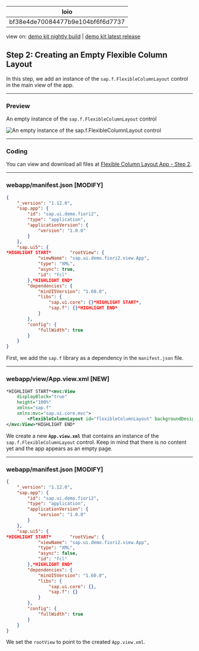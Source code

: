 <!-- loiobf38e4de70084477b9e104bf6f6d7737 -->

| loio |
| -----|
| bf38e4de70084477b9e104bf6f6d7737 |

<div id="loio">

view on: [demo kit nightly build](https://openui5nightly.hana.ondemand.com/#/topic/bf38e4de70084477b9e104bf6f6d7737) | [demo kit latest release](https://openui5.hana.ondemand.com/#/topic/bf38e4de70084477b9e104bf6f6d7737)</div>

## Step 2: Creating an Empty Flexible Column Layout

In this step, we add an instance of the `sap.f.FlexibleColumnLayout` control in the main view of the app.

***

<a name="loiobf38e4de70084477b9e104bf6f6d7737__section_ed2_4dd_lbb"/>

### Preview

   
  
<a name="loiobf38e4de70084477b9e104bf6f6d7737__fig_r1j_pst_mr"/>An empty instance of the `sap.f.FlexibleColumnLayout` control

 ![](loio533d16592a7046e195278bf367507756_HiRes.png "An empty instance of the sap.f.FlexibleColumnLayout
					control") 

***

<a name="loiobf38e4de70084477b9e104bf6f6d7737__section_yzh_v3j_l4b"/>

### Coding

You can view and download all files at [Flexible Column Layout App - Step 2](https://openui5.hana.ondemand.com/#/sample/sap.f.tutorial.fiori2.02/preview).

***

<a name="loiobf38e4de70084477b9e104bf6f6d7737__section_cyn_x3j_l4b"/>

### webapp/manifest.json \[MODIFY\]

``` json
{
	"_version": "1.12.0",
	"sap.app": {
		"id": "sap.ui.demo.fiori2",
		"type": "application",
		"applicationVersion": {
			"version": "1.0.0"
		}
	},
	"sap.ui5": {
*HIGHLIGHT START*		"rootView": {
			"viewName": "sap.ui.demo.fiori2.view.App",
			"type": "XML",
			"async": true,
			"id": "fcl"
		},*HIGHLIGHT END*
		"dependencies": {
			"minUI5Version": "1.60.0",
			"libs": {
				"sap.ui.core": {}*HIGHLIGHT START*,
				"sap.f": {}*HIGHLIGHT END*
			}
		},
		"config": {
			"fullWidth": true
		}
	}
}
```

First, we add the `sap.f` library as a dependency in the `manifest.json` file.

***

<a name="loiobf38e4de70084477b9e104bf6f6d7737__section_w1v_z3j_l4b"/>

### webapp/view/App.view.xml \[NEW\]

``` xml
*HIGHLIGHT START*<mvc:View
	displayBlock="true"
	height="100%"
	xmlns="sap.f"
	xmlns:mvc="sap.ui.core.mvc">
		<FlexibleColumnLayout id="flexibleColumnLayout" backgroundDesign="Solid"></FlexibleColumnLayout>
</mvc:View>*HIGHLIGHT END*
```

We create a new **`App.view.xml`** that contains an instance of the `sap.f.FlexibleColumnLayout` control. Keep in mind that there is no content yet and the app appears as an empty page.

***

<a name="loiobf38e4de70084477b9e104bf6f6d7737__section_fd2_4dd_lbb"/>

### webapp/manifest.json \[MODIFY\]

``` json
{
	"_version": "1.12.0",
	"sap.app": {
		"id": "sap.ui.demo.fiori2",
		"type": "application",
		"applicationVersion": {
			"version": "1.0.0"
		}
	},
	"sap.ui5": {
*HIGHLIGHT START*		"rootView": {
			"viewName": "sap.ui.demo.fiori2.view.App",
			"type": "XML",
			"async": false,
			"id": "fcl"
		},*HIGHLIGHT END*
		"dependencies": {
			"minUI5Version": "1.60.0",
			"libs": {
				"sap.ui.core": {},
				"sap.f": {}
			}
		},
		"config": {
			"fullWidth": true
		}
	}
}
```

We set the `rootView` to point to the created `App.view.xml`.

